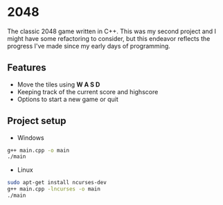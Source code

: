 # 2048
The classic 2048 game written in C++. This was my second project and I might have some refactoring to consider, but this endeavor reflects the progress I've made since my early days of programming.
 
## Features
- Move the tiles using **W A S D**
- Keeping track of the current score and highscore
- Options to start a new game or quit

## Project setup
- Windows

```sh
g++ main.cpp -o main
./main
```

- Linux

```sh
sudo apt-get install ncurses-dev
g++ main.cpp -lncurses -o main
./main
```
